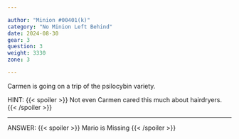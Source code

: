 ```yaml
---

author: "Minion #00401(k)"
category: "No Minion Left Behind"
date: 2024-08-30
gear: 3
question: 3
weight: 3330
zone: 3

---
```


Carmen is going on a trip of the psilocybin variety.

HINT: {{< spoiler >}} Not even Carmen cared this much about hairdryers. {{< /spoiler >}}

---

ANSWER: {{< spoiler >}} Mario is Missing {{< /spoiler >}}

